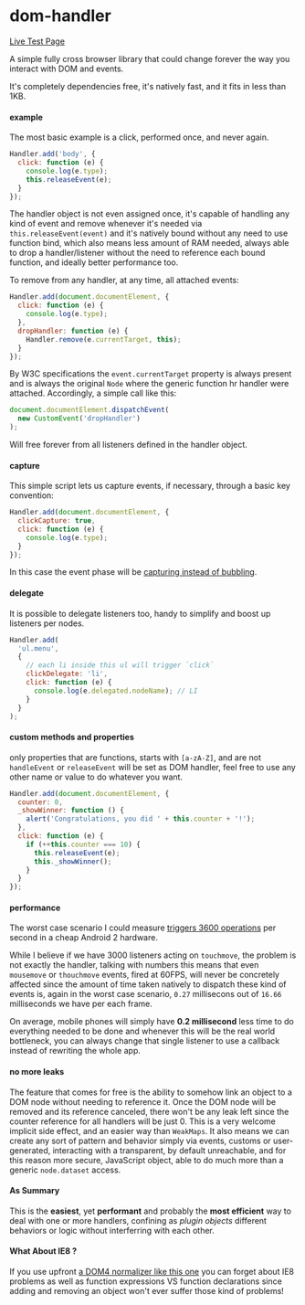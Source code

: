 dom-handler
===========

[Live Test Page](http://webreflection.github.io/dom-handler/test/)


A simple fully cross browser library that could change forever the way you interact with DOM and events.

It's completely dependencies free, it's natively fast, and it fits in less than 1KB.

#### example
The most basic example is a click, performed once, and never again.
```js
Handler.add('body', {
  click: function (e) {
    console.log(e.type);
    this.releaseEvent(e);
  }
});
```
The handler object is not even assigned once, it's capable of handling any kind of event and remove whenever it's needed via `this.releaseEvent(event)` and it's natively bound without any need to use function bind, which also means less amount of RAM needed, always able to drop a handler/listener without the need to reference each bound function, and ideally better performance too.

To remove from any handler, at any time, all attached events:
```js
Handler.add(document.documentElement, {
  click: function (e) {
    console.log(e.type);
  },
  dropHandler: function (e) {
    Handler.remove(e.currentTarget, this);
  }
});
```
By W3C specifications the `event.currentTarget` property is always present and is always the original `Node` where the generic function hr handler were attached. Accordingly, a simple call like this:
```js
document.documentElement.dispatchEvent(
  new CustomEvent('dropHandler')
);
```
Will free forever from all listeners defined in the handler object.

#### capture
This simple script lets us capture events, if necessary, through a basic key convention:
```js
Handler.add(document.documentElement, {
  clickCapture: true,
  click: function (e) {
    console.log(e.type);
  }
});
```
In this case the event phase will be [capturing instead of bubbling](http://www.quirksmode.org/js/events_order.html).

#### delegate
It is possible to delegate listeners too, handy to simplify and boost up listeners per nodes.
```js
Handler.add(
  'ul.menu',
  {
    // each li inside this ul will trigger `click`
    clickDelegate: 'li',
    click: function (e) {
      console.log(e.delegated.nodeName); // LI
    }
  }
);
```

#### custom methods and properties
only properties that are functions, starts with `[a-zA-Z]`, and are not `handleEvent` or `releaseEvent` will be set as DOM handler, feel free to use any other name or value to do whatever you want.
```js
Handler.add(document.documentElement, {
  counter: 0,
  _showWinner: function () {
    alert('Congratulations, you did ' + this.counter + '!');
  },
  click: function (e) {
    if (++this.counter === 10) {
      this.releaseEvent(e);
      this._showWinner();
    }
  }
});
```

#### performance
The worst case scenario I could measure [triggers 3600 operations](http://jsperf.com/handleevent) per second in a cheap Android 2 hardware.

While I believe if we have 3000 listeners acting on `touchmove`, the problem is not exactly the handler, talking with numbers this means that even `mousemove` or `thouchmove` events, fired at 60FPS, will never be concretely affected since the amount of time taken natively to dispatch these kind of events is, again in the worst case scenario, `0.27` millisecons out of `16.66` milliseconds we have per each frame.

On average, mobile phones will simply have **0.2 millisecond** less time to do everything needed to be done and whenever this will be the real world bottleneck, you can always change that single listener to use a callback instead of rewriting the whole app.

#### no more leaks
The feature that comes for free is the ability to somehow link an object to a DOM node without needing to reference it.
Once the DOM node will be removed and its reference canceled, there won't be any leak left since the counter reference for all handlers will be just 0.
This is a very welcome implicit side effect, and an easier way than `WeakMaps`. It also means we can create any sort of pattern and behavior simply via events, customs or user-generated, interacting with a transparent, by default unreachable, and for this reason more secure, JavaScript object, able to do much more than a generic `node.dataset` access.

#### As Summary
This is the **easiest**, yet **performant** and probably the **most efficient** way to deal with one or more handlers, confining as _plugin objects_ different behaviors or logic without interferring with each other.

#### What About IE8 ?
If you use upfront [a DOM4 normalizer like this one](https://github.com/WebReflection/dom4#dom4) you can forget about IE8 problems as well as function expressions VS function declarations since adding and removing an object won't ever suffer those kind of problems!
